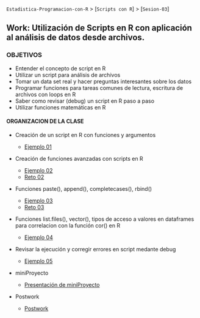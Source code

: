 `Estadistica-Programacion-con-R` > [`Scripts con R`] > [`Sesion-03`]  

## Work: Utilización de Scripts en R con aplicación al análisis de datos desde archivos.

### OBJETIVOS 

- Entender el concepto de script en R
- Utilizar un script para análisis de archivos
- Tomar un data set real y hacer preguntas interesantes sobre los datos
- Programar funciones para tareas comunes de lectura, escritura  de archivos con loops en R
- Saber como revisar (debug) un script en R paso a paso
- Utilizar funciones matemáticas en R 

#### ORGANIZACION DE LA CLASE 

- Creación de un script en R con funciones y argumentos 
	- [Ejemplo 01](Ejemplo-01)

- Creación de funciones avanzadas con scripts en R
	- [Ejemplo 02](Ejemplo-02)
	- [Reto 02](Reto-02)

- Funciones paste(), append(), completecases(), rbind()
	- [Ejemplo 03](Ejemplo-03)
	- [Reto 03](Reto-03)

- Funciones list.files(), vector(), tipos de acceso a valores en dataframes para correlacion con la función cor() en R
	- [Ejemplo 04](Ejemplo-04)

- Revisar la ejecución y corregir errores en script medante debug
	- [Ejemplo 05](Ejemplo-05)

- miniProyecto
	- [Presentación de miniProyecto](Proyecto)
- Postwork
	- [Postwork](Postwork)
